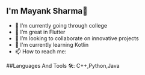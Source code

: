 ## I'm Mayank Sharma👋


- 🔭 I’m currently going through college
- 🌱 I’m great in Flutter
- 👯 I’m looking to collaborate on innovative projects
- 🤔 I'm currently learning Kotlin
- 📫 How to reach me: 


##Languages And Tools 🛠:
C++,Python,Java

